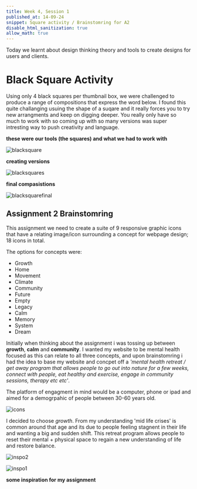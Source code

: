 ```yaml
---
title: Week 4, Session 1
published_at: 14-09-24
snippet: Square activity / Brainstomring for A2
disable_html_sanitization: true
allow_math: true
---
```


Today we learnt about design thinking theory and tools to create designs for users and clients. 

# Black Square Activity 

Using only 4 black squares per thumbnail box, we were challenged to produce a range of compositions that express the word below. I found this quite challanging usuing the shape of a suqare and it really forces you to try new arrangments and keep on digging deeper. You really only have so much to work with so coming up with so many versions was super intresting way to push creativity and language.

**these were our tools (the squares) and what we had to work with** 

![blacksquare](squares.png)  

**creating versions** 

![blacksquares](squares1.png)  

**final compasistions** 

![blacksquarefinal](final1.png) 


## Assignment 2 Brainstomring 

This assignment we need to create a suite of 9 responsive graphic icons that have a relating image/icon surrounding a concept for webpage design; 18 icons in total. 

The options for concepts were: 
- Growth
- Home
- Movement
- Climate
- Community
- Future
- Empty
- Legacy
- Calm
- Memory
- System
- Dream

Initially when thinking about the assignment i was tossing up between **growth**, **calm** and **community**. 
I wanted my website to be mental health focused as this can relate to all three concepts, and upon brainstomring i had the idea to base my website and concpet off a *'mental health retreat / get away program that allows people to go out into nature for a few weeks, connect with people, eat healthy and exercise, engage in community sessions, therapy etc etc'*.  

The platform of engagment in mind would be a computer, phone or ipad and aimed for a demogrpahic of people between 30-60 years old. 

![icons](icon1.jpeg) 

I decided to choose *growth*. 
From my understanding 'mid life crises' is common around that age and its due to people feeling stagnent in their life and wanting a big and sudden shift. This retreat program allows people to reset their mental + physical space to regain a new understanding of life and restore balance. 

![inspo2](inspo2.png)

![inspo1](inspo1.png)

**some inspiration for my assignment** 



